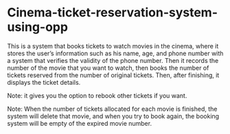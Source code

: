 # Cinema-ticket-reservation-system-using-opp

This is a system that books tickets to watch movies in the cinema, where it stores the user’s information such as his name, age, and phone number with a system that verifies the validity of the phone number. Then it records the number of the movie that you want to watch, then books the number of tickets reserved from the number of original tickets. Then, after finishing, it displays the ticket details. 

Note: it gives you the option to rebook other tickets if you want.

Note: When the number of tickets allocated for each movie is finished, the system will delete that movie, and when you try to book again, the booking system will be empty of the expired movie number.


